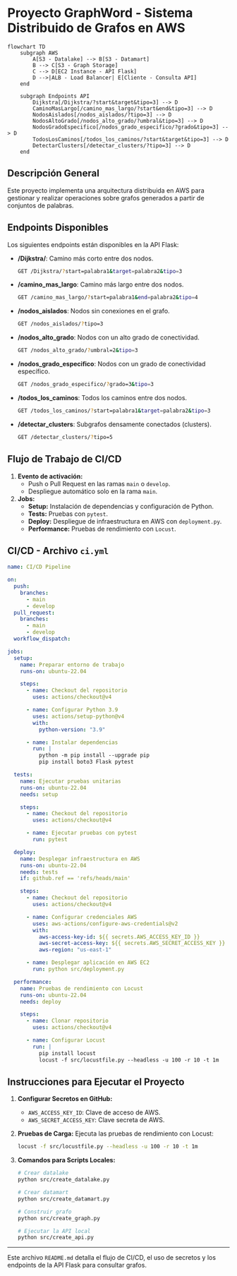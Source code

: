 # Proyecto GraphWord - Sistema Distribuido de Grafos en AWS

```mermaid
flowchart TD
    subgraph AWS
        A[S3 - Datalake] --> B[S3 - Datamart]
        B --> C[S3 - Graph Storage]
        C --> D[EC2 Instance - API Flask]
        D -->|ALB - Load Balancer| E[Cliente - Consulta API]
    end

    subgraph Endpoints API
        Dijkstra[/Dijkstra/?start&target&tipo=3] --> D
        CaminoMasLargo[/camino_mas_largo/?start&end&tipo=3] --> D
        NodosAislados[/nodos_aislados/?tipo=3] --> D
        NodosAltoGrado[/nodos_alto_grado/?umbral&tipo=3] --> D
        NodosGradoEspecifico[/nodos_grado_especifico/?grado&tipo=3] --> D
        TodosLosCaminos[/todos_los_caminos/?start&target&tipo=3] --> D
        DetectarClusters[/detectar_clusters/?tipo=3] --> D
    end
```

## Descripción General
Este proyecto implementa una arquitectura distribuida en AWS para gestionar y realizar operaciones sobre grafos generados a partir de conjuntos de palabras.

## Endpoints Disponibles
Los siguientes endpoints están disponibles en la API Flask:
- **/Dijkstra/**: Camino más corto entre dos nodos.
  ```bash
  GET /Dijkstra/?start=palabra1&target=palabra2&tipo=3
  ```
- **/camino_mas_largo**: Camino más largo entre dos nodos.
  ```bash
  GET /camino_mas_largo/?start=palabra1&end=palabra2&tipo=4
  ```
- **/nodos_aislados**: Nodos sin conexiones en el grafo.
  ```bash
  GET /nodos_aislados/?tipo=3
  ```
- **/nodos_alto_grado**: Nodos con un alto grado de conectividad.
  ```bash
  GET /nodos_alto_grado/?umbral=2&tipo=3
  ```
- **/nodos_grado_especifico**: Nodos con un grado de conectividad específico.
  ```bash
  GET /nodos_grado_especifico/?grado=3&tipo=3
  ```
- **/todos_los_caminos**: Todos los caminos entre dos nodos.
  ```bash
  GET /todos_los_caminos/?start=palabra1&target=palabra2&tipo=3
  ```
- **/detectar_clusters**: Subgrafos densamente conectados (clusters).
  ```bash
  GET /detectar_clusters/?tipo=5
  ```

## Flujo de Trabajo de CI/CD
1. **Evento de activación:**
   - Push o Pull Request en las ramas `main` o `develop`.
   - Despliegue automático solo en la rama `main`.
2. **Jobs:**
   - **Setup:** Instalación de dependencias y configuración de Python.
   - **Tests:** Pruebas con `pytest`.
   - **Deploy:** Despliegue de infraestructura en AWS con `deployment.py`.
   - **Performance:** Pruebas de rendimiento con `Locust`.

## CI/CD - Archivo `ci.yml`
```yaml
name: CI/CD Pipeline

on:
  push:
    branches:
      - main
      - develop
  pull_request:
    branches:
      - main
      - develop
  workflow_dispatch:

jobs:
  setup:
    name: Preparar entorno de trabajo
    runs-on: ubuntu-22.04

    steps:
      - name: Checkout del repositorio
        uses: actions/checkout@v4

      - name: Configurar Python 3.9
        uses: actions/setup-python@v4
        with:
          python-version: "3.9"

      - name: Instalar dependencias
        run: |
          python -m pip install --upgrade pip
          pip install boto3 Flask pytest

  tests:
    name: Ejecutar pruebas unitarias
    runs-on: ubuntu-22.04
    needs: setup

    steps:
      - name: Checkout del repositorio
        uses: actions/checkout@v4

      - name: Ejecutar pruebas con pytest
        run: pytest

  deploy:
    name: Desplegar infraestructura en AWS
    runs-on: ubuntu-22.04
    needs: tests
    if: github.ref == 'refs/heads/main'

    steps:
      - name: Checkout del repositorio
        uses: actions/checkout@v4

      - name: Configurar credenciales AWS
        uses: aws-actions/configure-aws-credentials@v2
        with:
          aws-access-key-id: ${{ secrets.AWS_ACCESS_KEY_ID }}
          aws-secret-access-key: ${{ secrets.AWS_SECRET_ACCESS_KEY }}
          aws-region: "us-east-1"

      - name: Desplegar aplicación en AWS EC2
        run: python src/deployment.py

  performance:
    name: Pruebas de rendimiento con Locust
    runs-on: ubuntu-22.04
    needs: deploy

    steps:
      - name: Clonar repositorio
        uses: actions/checkout@v4

      - name: Configurar Locust
        run: |
          pip install locust
          locust -f src/locustfile.py --headless -u 100 -r 10 -t 1m
```

## Instrucciones para Ejecutar el Proyecto
1. **Configurar Secretos en GitHub:**
   - `AWS_ACCESS_KEY_ID`: Clave de acceso de AWS.
   - `AWS_SECRET_ACCESS_KEY`: Clave secreta de AWS.

2. **Pruebas de Carga:**
   Ejecuta las pruebas de rendimiento con Locust:
   ```bash
   locust -f src/locustfile.py --headless -u 100 -r 10 -t 1m
   ```

3. **Comandos para Scripts Locales:**
   ```bash
   # Crear datalake
   python src/create_datalake.py

   # Crear datamart
   python src/create_datamart.py

   # Construir grafo
   python src/create_graph.py

   # Ejecutar la API local
   python src/create_api.py
   ```

---
Este archivo `README.md` detalla el flujo de CI/CD, el uso de secretos y los endpoints de la API Flask para consultar grafos.
